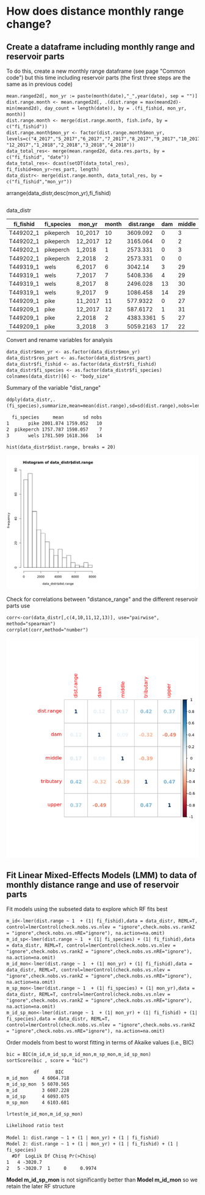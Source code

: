 # How does distance monthly range change?

## Create a dataframe including monthly range and reservoir parts

To do this, create a new monthly range dataframe (see page "Common code") but this time including reservoir parts (the first three steps are the same as in previous code)

```
mean.ranged2d[, mon_yr := paste(month(date),"_",year(date), sep = "")]
dist.range.month <- mean.ranged2d[, .(dist.range = max(meand2d)-min(meand2d), day_count = length(date)), by = .(fi_fishid, mon_yr, month)]
dist.range.month <- merge(dist.range.month, fish.info, by = c("fi_fishid"))
dist.range.month$mon_yr <- factor(dist.range.month$mon_yr, levels=c("4_2017","5_2017","6_2017","7_2017","8_2017","9_2017","10_2017","11_2017", "12_2017","1_2018","2_2018","3_2018","4_2018"))
data_total_res<- merge(mean.ranged2d, data.res.parts, by = c("fi_fishid", "date"))
data_total_res<- dcast(setDT(data_total_res), fi_fishid+mon_yr~res_part, length)
data_distr<- merge(dist.range.month, data_total_res, by = c("fi_fishid","mon_yr"))
```


arrange(data_distr,desc(mon_yr),fi_fishid)
```
```
data_distr

| fi_fishid | fi_species | mon_yr  | month | dist.range | dam | middle | tributary | upper | day_count | ca_tl_mm | ca_weight_g | fi_sex |
|-----------|------------|---------|-------|------------|-----|--------|-----------|-------|-----------|----------|-------------|--------|
| T449202_1 | pikeperch  | 10_2017 | 10    | 3609.092   | 0   | 3      | 9         | 27    | 31        | 430      | 605         | M      |
| T449202_1 | pikeperch  | 12_2017 | 12    | 3165.064   | 0   | 2      | 20        | 15    | 31        | 430      | 605         | M      |
| T449202_1 | pikeperch  | 1_2018  | 1     | 2573.331   | 0   | 3      | 23        | 12    | 31        | 430      | 605         | M      |
| T449202_1 | pikeperch  | 2_2018  | 2     | 2573.331   | 0   | 0      | 25        | 6     | 28        | 430      | 605         | M      |
| T449319_1 | wels       | 6_2017  | 6     | 3042.14    | 3   | 29     | 4         | 5     | 29        | 1070     | 7700        | M      |
| T449319_1 | wels       | 7_2017  | 7     | 5408.336   | 4   | 29     | 3         | 8     | 31        | 1070     | 7700        | M      |
| T449319_1 | wels       | 8_2017  | 8     | 2496.028   | 13  | 30     | 0         | 6     | 30        | 1070     | 7700        | M      |
| T449319_1 | wels       | 9_2017  | 9     | 1086.458   | 14  | 29     | 0         | 0     | 29        | 1070     | 7700        | M      |
| T449209_1 | pike       | 11_2017 | 11    | 577.9322   | 0   | 27     | 0         | 22    | 27        | 640      | 1750        | X      |
| T449209_1 | pike       | 12_2017 | 12    | 587.6172   | 1   | 31     | 0         | 21    | 31        | 640      | 1750        | X      |
| T449209_1 | pike       | 2_2018  | 2     | 4383.3361  | 5   | 27     | 0         | 22    | 28        | 640      | 1750        | X      |
| T449209_1 | pike       | 3_2018  | 3     | 5059.2163  | 17  | 22     | 2         | 12    | 31        | 640      | 1750        | X      |

Convert and rename variables for analysis
```
data_distr$mon_yr <- as.factor(data_distr$mon_yr)
data_distr$res_part <- as.factor(data_distr$res_part)
data_distr$fi_fishid <- as.factor(data_distr$fi_fishid)
data_distr$fi_species <- as.factor(data_distr$fi_species)
colnames(data_distr)[6] <- "body_size"
```
Summary of the variable  "dist_range"
```
ddply(data_distr,.(fi_species),summarize,mean=mean(dist.range),sd=sd(dist.range),nobs=length(unique(fi_fishid)))
```
```
  fi_species     mean       sd nobs
1       pike 2001.874 1759.052   10
2  pikeperch 1757.787 1598.057    7
3       wels 1781.509 1618.366   14
```
```
hist(data_distr$dist.range, breaks = 20)
```
![Dist_range](/Plots/Dist_range_hist.png "Dist_range")

Check for correlations between "distance_range" and the different reservoir parts use
```
corr<-cor(data_distr[,c(4,10,11,12,13)], use="pairwise", method="spearman")
corrplot(corr,method="number")
```
![Dist_range](/Plots/Dist_range_corr.png "Dist_range")



## Fit Linear Mixed-Effects Models (LMM) to data of monthly distance range and use of reservoir parts

Fit models using the subseted data to explore which RF fits best
```
m_id<-lmer(dist.range ~ 1  + (1| fi_fishid),data = data_distr, REML=T, control=lmerControl(check.nobs.vs.nlev = "ignore",check.nobs.vs.rankZ = "ignore",check.nobs.vs.nRE="ignore"), na.action=na.omit)
m_id_sp<-lmer(dist.range ~ 1  + (1| fi_species) + (1| fi_fishid),data = data_distr, REML=T, control=lmerControl(check.nobs.vs.nlev = "ignore",check.nobs.vs.rankZ = "ignore",check.nobs.vs.nRE="ignore"), na.action=na.omit)
m_id_mon<-lmer(dist.range ~ 1  + (1| mon_yr) + (1| fi_fishid),data = data_distr, REML=T, control=lmerControl(check.nobs.vs.nlev = "ignore",check.nobs.vs.rankZ = "ignore",check.nobs.vs.nRE="ignore"), na.action=na.omit)
m_sp_mon<-lmer(dist.range ~ 1  + (1| fi_species) + (1| mon_yr),data = data_distr, REML=T, control=lmerControl(check.nobs.vs.nlev = "ignore",check.nobs.vs.rankZ = "ignore",check.nobs.vs.nRE="ignore"), na.action=na.omit)
m_id_sp_mon<-lmer(dist.range ~ 1  + (1| mon_yr) + (1| fi_fishid) + (1| fi_species),data = data_distr, REML=T, control=lmerControl(check.nobs.vs.nlev = "ignore",check.nobs.vs.rankZ = "ignore",check.nobs.vs.nRE="ignore"), na.action=na.omit)
```
Order models from best to worst fitting in terms of Akaike values (i.e., BIC)
```
bic = BIC(m_id,m_id_sp,m_id_mon,m_sp_mon,m_id_sp_mon)
sortScore(bic , score = "bic")
```
```
          df      BIC
m_id_mon     4 6064.718
m_id_sp_mon  5 6070.565
m_id         3 6087.228
m_id_sp      4 6093.075
m_sp_mon     4 6103.681
```
```
lrtest(m_id_mon,m_id_sp_mon)
```
```
Likelihood ratio test

Model 1: dist.range ~ 1 + (1 | mon_yr) + (1 | fi_fishid)
Model 2: dist.range ~ 1 + (1 | mon_yr) + (1 | fi_fishid) + (1 | fi_species)
  #Df  LogLik Df Chisq Pr(>Chisq)
1   4 -3020.7
2   5 -3020.7  1     0     0.9974
```
**Model m_id_sp_mon** is not significantly better than **Model m_id_mon** so we retain the later RF structure


